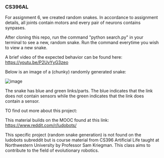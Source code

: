 ### CS396AL 

For assignment 6, we created random snakes. In accordance to assignment details, all joints contain motors and every pair of neurons contains synpases.

After cloning this repo, run the command "python search.py" in your terminal to see a new, random snake. 
Run the command everytime you wish to view a new snake. 

A brief video of the expected behavior can be found here: https://youtu.be/P2UvYyG3zeo

Below is an image of a (chunky) randomly generated snake: 

![image](https://user-images.githubusercontent.com/98929421/218638434-374eb5c1-7fcc-4275-9db4-e47993528d0f.png)

The snake has blue and green links/parts. The blue indicates that the link does not contain sensors while the green indicates that the link does contain a sensor. 


TO find out more about this project: 

  This material builds on the MOOC found at this link: https://www.reddit.com/r/ludobots/
  
  This specific project (random snake generation) is not found on the ludobots subreddit but is course material from CS396 Artificial Life taught at Northwestern University by Professor Sam Kriegman. This class aims to contribute to the field of evolutionary robotics. 

